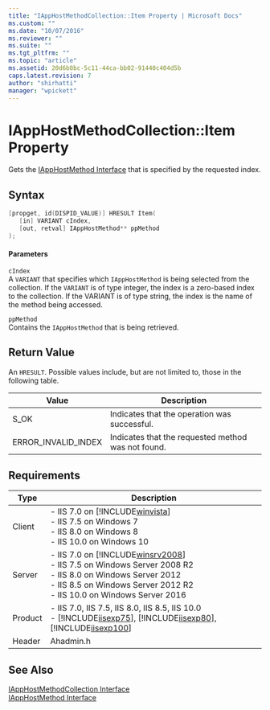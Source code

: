 ```yaml
---
title: "IAppHostMethodCollection::Item Property | Microsoft Docs"
ms.custom: ""
ms.date: "10/07/2016"
ms.reviewer: ""
ms.suite: ""
ms.tgt_pltfrm: ""
ms.topic: "article"
ms.assetid: 20d6b0bc-5c11-44ca-bb02-91440c404d5b
caps.latest.revision: 7
author: "shirhatti"
manager: "wpickett"
---
```

# IAppHostMethodCollection::Item Property
Gets the [IAppHostMethod Interface](../../web-development-reference\webdev-native-api-reference/iapphostmethod-interface.md) that is specified by the requested index.  
  
## Syntax  
  
```cpp  
[propget, id(DISPID_VALUE)] HRESULT Item(  
   [in] VARIANT cIndex,  
   [out, retval] IAppHostMethod** ppMethod  
);  
```  
  
#### Parameters  
 `cIndex`  
 A `VARIANT` that specifies which `IAppHostMethod` is being selected from the collection. If the `VARIANT` is of type integer, the index is a zero-based index to the collection. If the VARIANT is of type string, the index is the name of the method being accessed.  
  
 `ppMethod`  
 Contains the `IAppHostMethod` that is being retrieved.  
  
## Return Value  
 An `HRESULT`. Possible values include, but are not limited to, those in the following table.  
  
|Value|Description|  
|-----------|-----------------|  
|S_OK|Indicates that the operation was successful.|  
|ERROR_INVALID_INDEX|Indicates that the requested method was not found.|  
  
## Requirements  
  
|Type|Description|  
|----------|-----------------|  
|Client|-   IIS 7.0 on [!INCLUDE[winvista](../../wmi-provider/includes/winvista-md.md)]<br />-   IIS 7.5 on Windows 7<br />-   IIS 8.0 on Windows 8<br />-   IIS 10.0 on Windows 10|  
|Server|-   IIS 7.0 on [!INCLUDE[winsrv2008](../../wmi-provider/includes/winsrv2008-md.md)]<br />-   IIS 7.5 on Windows Server 2008 R2<br />-   IIS 8.0 on Windows Server 2012<br />-   IIS 8.5 on Windows Server 2012 R2<br />-   IIS 10.0 on Windows Server 2016|  
|Product|-   IIS 7.0, IIS 7.5, IIS 8.0, IIS 8.5, IIS 10.0<br />-   [!INCLUDE[iisexp75](../../web-development-reference/native-code-api-reference/includes/iisexp75-md.md)], [!INCLUDE[iisexp80](../../web-development-reference/native-code-api-reference/includes/iisexp80-md.md)], [!INCLUDE[iisexp100](../../web-development-reference/native-code-api-reference/includes/iisexp100-md.md)]|  
|Header|Ahadmin.h|  
  
## See Also  
 [IAppHostMethodCollection Interface](../../web-development-reference\webdev-native-api-reference/iapphostmethodcollection-interface.md)   
 [IAppHostMethod Interface](../../web-development-reference\webdev-native-api-reference/iapphostmethod-interface.md)